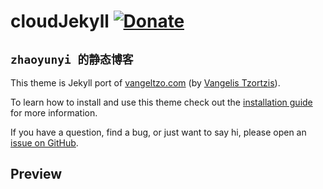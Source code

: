 # cloudJekyll  [![Donate](https://img.shields.io/badge/paypal-donate-blue.svg)](https://www.paypal.me/zhaoyunyi)  
  
## `zhaoyunyi 的静态博客`

This theme is Jekyll port of [vangeltzo.com](http://vangeltzo.com/) (by [Vangelis Tzortzis](https://github.com/srekoble)).

To learn how to install and use this theme check out the [installation guide](http://taylantatli.me/Halve/halve-theme/) for more information.

If you have a question, find a bug, or just want to say hi, please open an [issue on GitHub](https://github.com/TaylanTatli/Halve/issues/new).

## Preview   
<!--![screenshot of Halve](/images/halve-home-image.png)-->
<!---->
<!--See a [live version of Halve](http://taylantatli.github.io/Halve) hosted on GitHub.-->
<!---->
<!--# Credits-->
<!--- Original Work: [Vangelis Tzortzis](https://github.com/srekoble)  -->
<!--- Sample Posts and some code examples: [Michael Rose](https://github.com/mmistakes/)-->
<!--- Images: [Unsplash](https://unsplash.com/) and [Lorem Pixel](http://lorempixel.com)-->
<!---->
<!--### Others-->
<!--- [Jekyll](http://jekyllrb.com/)-->
<!--- [jQuery](http://jquery.com/)-->
<!--- [Magnific Popup](http://dimsemenov.com/plugins/magnific-popup/)-->
<!--- [FitVids.JS](http://fitvidsjs.com/)-->
